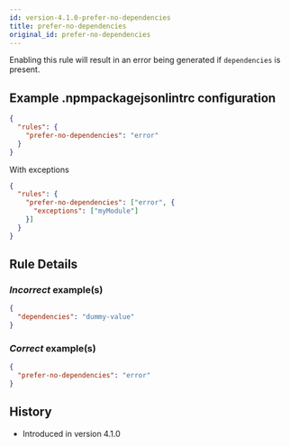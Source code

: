 ```yaml
---
id: version-4.1.0-prefer-no-dependencies
title: prefer-no-dependencies
original_id: prefer-no-dependencies
---
```


Enabling this rule will result in an error being generated if `dependencies` is present.

## Example .npmpackagejsonlintrc configuration

```json
{
  "rules": {
    "prefer-no-dependencies": "error"
  }
}
```

With exceptions

```json
{
  "rules": {
    "prefer-no-dependencies": ["error", {
      "exceptions": ["myModule"]
    }]
  }
}
```


## Rule Details

### *Incorrect* example(s)

```json
{
  "dependencies": "dummy-value"
}
```

### *Correct* example(s)

```json
{
  "prefer-no-dependencies": "error"
}
```

## History

* Introduced in version 4.1.0
